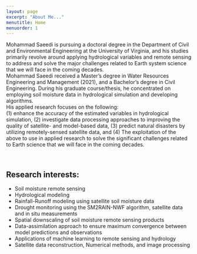 ```yaml
---
layout: page
excerpt: "About Me..."
menutitle: Home
menuorder: 1
---
```


Mohammad Saeedi is pursuing a doctoral degree in the Department of Civil and Environmental Engineering at the University of Virginia, and his studies primarily revolve around applying hydrological variables and remote sensing to address and solve the major challenges related to Earth system science that we will face in the coming decades. <br/>
Mohammad Saeedi received a Master’s degree in Water Resources Engineering and Management (2021), and a Bachelor’s degree in Civil Engineering. During his graduate course/thesis, he concentrated on employing soil moisture data in hydrological simulation and developing algorithms.<br/>
His applied research focuses on the following:<br/> 
(1) enhance the accuracy of the estimated variables in hydrological simulation, (2) investigate data processing approaches to improving the quality of satellite- and model-based data, (3) predict natural disasters by utilizing remotely-sensed satellite data, and (4) The exploitation of the above to use in applied research to solve the significant challenges related to Earth science that we will face in the coming decades. <br/>

<br/>

## Research interests:


-	Soil moisture remote sensing
-	Hydrological modeling
-	Rainfall-Runoff modeling using satellite soil moisture data
-	Drought monitoring using the SM2RAIN-NWF algorithm, satellite data and in situ measurements
-	Spatial downscaling of soil moisture remote sensing products
-	Data-assimilation approach to ensure maximum convergence between model predictions and observations
-	Applications of machine learning to remote sensing and hydrology
-	Satellite data reconstruction, Numerical methods, and image processing
